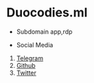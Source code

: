 # Duocodies.ml
* Subdomain
app,rdp
 

* Social Media
1. [Telegram](https://t.me/duocodiesdev)
3. [Github](https://github.com/Duocodiesdev)
4. [Twitter](https://twitter.com/duocodiesdev)
